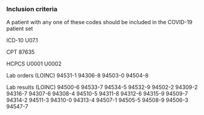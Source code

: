 ### Inclusion criteria

A patient with any one of these codes should be included in the COVID-19 patient set

ICD-10
U07.1

CPT 
87635

HCPCS 
U0001
U0002

Lab orders (LOINC)
94531-1 
94306-8
94503-0
94504-8

Lab results (LOINC)
94500-6
94533-7
94534-5
94532-9
94502-2
94309-2
94316-7
94307-6
94308-4
94510-5
94311-8
94312-6
94315-9
94509-7
94314-2
94511-3
94310-0
94313-4
94507-1
94505-5
94508-9
94506-3
94547-7


